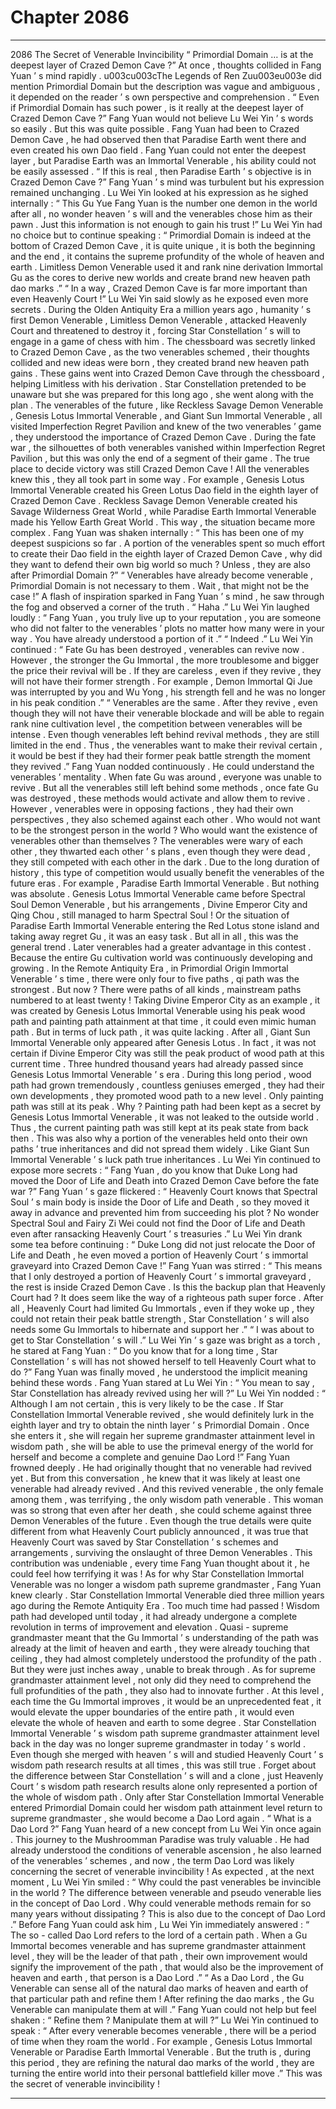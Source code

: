 
# Chapter 2086


---

2086 The Secret of Venerable Invincibility
“ Primordial Domain … is at the deepest layer of Crazed Demon Cave ?” At once , thoughts collided in Fang Yuan ’ s mind rapidly .
u003cu003cThe Legends of Ren Zuu003eu003e did mention Primordial Domain but the description was vague and ambiguous , it depended on the reader ’ s own perspective and comprehension .
“ Even if Primordial Domain has such power , is it really at the deepest layer of Crazed Demon Cave ?” Fang Yuan would not believe Lu Wei Yin ’ s words so easily .
But this was quite possible .
Fang Yuan had been to Crazed Demon Cave , he had observed then that Paradise Earth went there and even created his own Dao field .
Fang Yuan could not enter the deepest layer , but Paradise Earth was an Immortal Venerable , his ability could not be easily assessed .
“ If this is real , then Paradise Earth ’ s objective is in Crazed Demon Cave ?”
Fang Yuan ’ s mind was turbulent but his expression remained unchanging .
Lu Wei Yin looked at his expression as he sighed internally : “ This Gu Yue Fang Yuan is the number one demon in the world after all , no wonder heaven ’ s will and the venerables chose him as their pawn . Just this information is not enough to gain his trust !”
Lu Wei Yin had no choice but to continue speaking : “ Primordial Domain is indeed at the bottom of Crazed Demon Cave , it is quite unique , it is both the beginning and the end , it contains the supreme profundity of the whole of heaven and earth . Limitless Demon Venerable used it and rank nine derivation Immortal Gu as the cores to derive new worlds and create brand new heaven path dao marks .”
“ In a way , Crazed Demon Cave is far more important than even Heavenly Court !”
Lu Wei Yin said slowly as he exposed even more secrets .
During the Olden Antiquity Era a million years ago , humanity ’ s first Demon Venerable , Limitless Demon Venerable , attacked Heavenly Court and threatened to destroy it , forcing Star Constellation ’ s will to engage in a game of chess with him .
The chessboard was secretly linked to Crazed Demon Cave , as the two venerables schemed , their thoughts collided and new ideas were born , they created brand new heaven path gains .
These gains went into Crazed Demon Cave through the chessboard , helping Limitless with his derivation .
Star Constellation pretended to be unaware but she was prepared for this long ago , she went along with the plan .
The venerables of the future , like Reckless Savage Demon Venerable , Genesis Lotus Immortal Venerable , and Giant Sun Immortal Venerable , all visited Imperfection Regret Pavilion and knew of the two venerables ’ game , they understood the importance of Crazed Demon Cave .
During the fate war , the silhouettes of both venerables vanished within Imperfection Regret Pavilion , but this was only the end of a segment of their game . The true place to decide victory was still Crazed Demon Cave !
All the venerables knew this , they all took part in some way . For example , Genesis Lotus Immortal Venerable created his Green Lotus Dao field in the eighth layer of Crazed Demon Cave . Reckless Savage Demon Venerable created his Savage Wilderness Great World , while Paradise Earth Immortal Venerable made his Yellow Earth Great World .
This way , the situation became more complex .
Fang Yuan was shaken internally : “ This has been one of my deepest suspicions so far . A portion of the venerables spent so much effort to create their Dao field in the eighth layer of Crazed Demon Cave , why did they want to defend their own big world so much ? Unless , they are also after Primordial Domain ?”
“ Venerables have already become venerable , Primordial Domain is not necessary to them . Wait , that might not be the case !” A flash of inspiration sparked in Fang Yuan ’ s mind , he saw through the fog and observed a corner of the truth .
“ Haha .” Lu Wei Yin laughed loudly : “ Fang Yuan , you truly live up to your reputation , you are someone who did not falter to the venerables ’ plots no matter how many were in your way . You have already understood a portion of it .”
“ Indeed .” Lu Wei Yin continued : “ Fate Gu has been destroyed , venerables can revive now . However , the stronger the Gu Immortal , the more troublesome and bigger the price their revival will be . If they are careless , even if they revive , they will not have their former strength . For example , Demon Immortal Qi Jue was interrupted by you and Wu Yong , his strength fell and he was no longer in his peak condition .”
“ Venerables are the same . After they revive , even though they will not have their venerable blockade and will be able to regain rank nine cultivation level , the competition between venerables will be intense . Even though venerables left behind revival methods , they are still limited in the end . Thus , the venerables want to make their revival certain , it would be best if they had their former peak battle strength the moment they revived .”
Fang Yuan nodded continuously .
He could understand the venerables ’ mentality .
When fate Gu was around , everyone was unable to revive . But all the venerables still left behind some methods , once fate Gu was destroyed , these methods would activate and allow them to revive .
However , venerables were in opposing factions , they had their own perspectives , they also schemed against each other .
Who would not want to be the strongest person in the world ?
Who would want the existence of venerables other than themselves ?
The venerables were wary of each other , they thwarted each other ’ s plans , even though they were dead , they still competed with each other in the dark .
Due to the long duration of history , this type of competition would usually benefit the venerables of the future eras . For example , Paradise Earth Immortal Venerable .
But nothing was absolute .
Genesis Lotus Immortal Venerable came before Spectral Soul Demon Venerable , but his arrangements , Divine Emperor City and Qing Chou , still managed to harm Spectral Soul !
Or the situation of Paradise Earth Immortal Venerable entering the Red Lotus stone island and taking away regret Gu , it was an easy task .
But all in all , this was the general trend .
Later venerables had a greater advantage in this contest .
Because the entire Gu cultivation world was continuously developing and growing . In the Remote Antiquity Era , in Primordial Origin Immortal Venerable ’ s time , there were only four to five paths , qi path was the strongest . But now ? There were paths of all kinds , mainstream paths numbered to at least twenty !
Taking Divine Emperor City as an example , it was created by Genesis Lotus Immortal Venerable using his peak wood path and painting path attainment at that time , it could even mimic human path . But in terms of luck path , it was quite lacking . After all , Giant Sun Immortal Venerable only appeared after Genesis Lotus .
In fact , it was not certain if Divine Emperor City was still the peak product of wood path at this current time .
Three hundred thousand years had already passed since Genesis Lotus Immortal Venerable ’ s era . During this long period , wood path had grown tremendously , countless geniuses emerged , they had their own developments , they promoted wood path to a new level .
Only painting path was still at its peak .
Why ?
Painting path had been kept as a secret by Genesis Lotus Immortal Venerable , it was not leaked to the outside world .
Thus , the current painting path was still kept at its peak state from back then .
This was also why a portion of the venerables held onto their own paths ’ true inheritances and did not spread them widely .
Like Giant Sun Immortal Venerable ’ s luck path true inheritances .
Lu Wei Yin continued to expose more secrets : “ Fang Yuan , do you know that Duke Long had moved the Door of Life and Death into Crazed Demon Cave before the fate war ?”
Fang Yuan ’ s gaze flickered : “ Heavenly Court knows that Spectral Soul ’ s main body is inside the Door of Life and Death , so they moved it away in advance and prevented him from succeeding his plot ? No wonder Spectral Soul and Fairy Zi Wei could not find the Door of Life and Death even after ransacking Heavenly Court ’ s treasuries .”
Lu Wei Yin drank some tea before continuing : “ Duke Long did not just relocate the Door of Life and Death , he even moved a portion of Heavenly Court ’ s immortal graveyard into Crazed Demon Cave !”
Fang Yuan was stirred : “ This means that I only destroyed a portion of Heavenly Court ’ s immortal graveyard , the rest is inside Crazed Demon Cave . Is this the backup plan that Heavenly Court had ? It does seem like the way of a righteous path super force . After all , Heavenly Court had limited Gu Immortals , even if they woke up , they could not retain their peak battle strength , Star Constellation ’ s will also needs some Gu Immortals to hibernate and support her .”
“ I was about to get to Star Constellation ’ s will .” Lu Wei Yin ’ s gaze was bright as a torch , he stared at Fang Yuan : “ Do you know that for a long time , Star Constellation ’ s will has not showed herself to tell Heavenly Court what to do ?”
Fang Yuan was finally moved , he understood the implicit meaning behind these words .
Fang Yuan stared at Lu Wei Yin : “ You mean to say , Star Constellation has already revived using her will ?”
Lu Wei Yin nodded : “ Although I am not certain , this is very likely to be the case . If Star Constellation Immortal Venerable revived , she would definitely lurk in the eighth layer and try to obtain the ninth layer ’ s Primordial Domain . Once she enters it , she will regain her supreme grandmaster attainment level in wisdom path , she will be able to use the primeval energy of the world for herself and become a complete and genuine Dao Lord !”
Fang Yuan frowned deeply .
He had originally thought that no venerable had revived yet . But from this conversation , he knew that it was likely at least one venerable had already revived .
And this revived venerable , the only female among them , was terrifying , the only wisdom path venerable .
This woman was so strong that even after her death , she could scheme against three Demon Venerables of the future . Even though the true details were quite different from what Heavenly Court publicly announced , it was true that Heavenly Court was saved by Star Constellation ’ s schemes and arrangements , surviving the onslaught of three Demon Venerables .
This contribution was undeniable , every time Fang Yuan thought about it , he could feel how terrifying it was !
As for why Star Constellation Immortal Venerable was no longer a wisdom path supreme grandmaster , Fang Yuan knew clearly .
Star Constellation Immortal Venerable died three million years ago during the Remote Antiquity Era .
Too much time had passed !
Wisdom path had developed until today , it had already undergone a complete revolution in terms of improvement and elevation .
Quasi - supreme grandmaster meant that the Gu Immortal ’ s understanding of the path was already at the limit of heaven and earth , they were already touching that ceiling , they had almost completely understood the profundity of the path . But they were just inches away , unable to break through .
As for supreme grandmaster attainment level , not only did they need to comprehend the full profundities of the path , they also had to innovate further . At this level , each time the Gu Immortal improves , it would be an unprecedented feat , it would elevate the upper boundaries of the entire path , it would even elevate the whole of heaven and earth to some degree .
Star Constellation Immortal Venerable ’ s wisdom path supreme grandmaster attainment level back in the day was no longer supreme grandmaster in today ’ s world .
Even though she merged with heaven ’ s will and studied Heavenly Court ’ s wisdom path research results at all times , this was still true .
Forget about the difference between Star Constellation ’ s will and a clone , just Heavenly Court ’ s wisdom path research results alone only represented a portion of the whole of wisdom path .
Only after Star Constellation Immortal Venerable entered Primordial Domain could her wisdom path attainment level return to supreme grandmaster , she would become a Dao Lord again .
“ What is a Dao Lord ?” Fang Yuan heard of a new concept from Lu Wei Yin once again .
This journey to the Mushroomman Paradise was truly valuable . He had already understood the conditions of venerable ascension , he also learned of the venerables ’ schemes , and now , the term Dao Lord was likely concerning the secret of venerable invincibility !
As expected , at the next moment , Lu Wei Yin smiled : “ Why could the past venerables be invincible in the world ? The difference between venerable and pseudo venerable lies in the concept of Dao Lord . Why could venerable methods remain for so many years without dissipating ? This is also due to the concept of Dao Lord .”
Before Fang Yuan could ask him , Lu Wei Yin immediately answered : “ The so - called Dao Lord refers to the lord of a certain path . When a Gu Immortal becomes venerable and has supreme grandmaster attainment level , they will be the leader of that path , their own improvement would signify the improvement of the path , that would also be the improvement of heaven and earth , that person is a Dao Lord .”
“ As a Dao Lord , the Gu Venerable can sense all of the natural dao marks of heaven and earth of that particular path and refine them ! After refining the dao marks , the Gu Venerable can manipulate them at will .”
Fang Yuan could not help but feel shaken : “ Refine them ? Manipulate them at will ?”
Lu Wei Yin continued to speak : “ After every venerable becomes venerable , there will be a period of time when they roam the world . For example , Genesis Lotus Immortal Venerable or Paradise Earth Immortal Venerable . But the truth is , during this period , they are refining the natural dao marks of the world , they are turning the entire world into their personal battlefield killer move .”
This was the secret of venerable invincibility !

---

